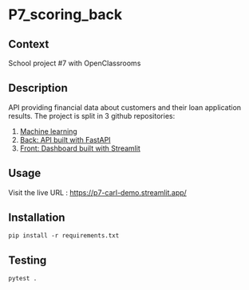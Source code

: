 # P7_scoring_back

## Context
School project #7 with OpenClassrooms

## Description
API providing financial data about customers and their loan application results. The project is split in 3 github repositories:

1. [Machine learning](https://github.com/carlgennetais/P7_scoring_ML)
2. [Back: API built with FastAPI](https://github.com/carlgennetais/P7_scoring_back)
3. [Front: Dashboard built with Streamlit](https://github.com/carlgennetais/P7_scoring_front/)

## Usage
Visit the live URL : <https://p7-carl-demo.streamlit.app/>

## Installation
```
pip install -r requirements.txt
```

## Testing
```
pytest .
```

